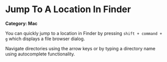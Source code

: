 # Jump To A Location In Finder

__Category: Mac__

You can quickly jump to a location in Finder by pressing `shift + command + g` which displays a file browser dialog.

Navigate directories using the arrow keys or by typing a directory name using autocomplete functionality.
